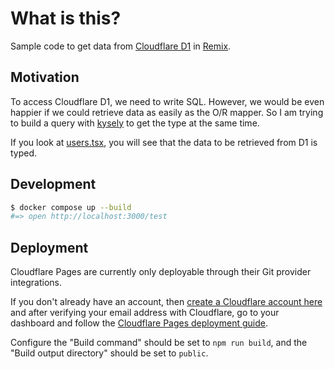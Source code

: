 # What is this?

Sample code to get data from [Cloudflare D1](https://developers.cloudflare.com/d1/) in [Remix](https://remix.run/docs).

## Motivation

To access Cloudflare D1, we need to write SQL. However, we would be even happier if we could retrieve data as easily as the O/R mapper.
So I am trying to build a query with [kysely](https://github.com/koskimas/kysely) to get the type at the same time.

If you look at [users.tsx](./app/routes/users.tsx), you will see that the data to be retrieved from D1 is typed.

## Development

```sh
$ docker compose up --build
#=> open http://localhost:3000/test
```

## Deployment

Cloudflare Pages are currently only deployable through their Git provider integrations.

If you don't already have an account, then [create a Cloudflare account here](https://dash.cloudflare.com/sign-up/pages) and after verifying your email address with Cloudflare, go to your dashboard and follow the [Cloudflare Pages deployment guide](https://developers.cloudflare.com/pages/framework-guides/deploy-anything).

Configure the "Build command" should be set to `npm run build`, and the "Build output directory" should be set to `public`.
